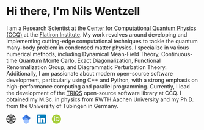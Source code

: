 # Hi there, I'm Nils Wentzell

I am a Research Scientist at the [Center for Computational Quantum Physics (CCQ)](https://www.simonsfoundation.org/flatiron/center-for-computational-quantum-physics/) at the [Flatiron Institute](https://www.simonsfoundation.org/flatiron/). My work revolves around developing and implementing cutting-edge computational techniques to tackle the quantum many-body problem in condensed matter physics. I specialize in various numerical methods, including Dynamical Mean-Field Theory, Continuous-time Quantum Monte Carlo, Exact Diagonalization, Functional Renormalization Group, and Diagrammatic Perturbation Theory. Additionally, I am passionate about modern open-source software development, particularly using C++ and Python, with a strong emphasis on high-performance computing and parallel programming. Currently, I lead the development of the [TRIQS](https://triqs.github.io/triqs/latest/) open-source software library at CCQ. I obtained my M.Sc. in physics from RWTH Aachen University and my Ph.D. from the University of Tübingen in Germany. 

[![website](./img/globe.png)](https://wentzell.github.io)
&nbsp;&nbsp;
[![website](./img/scholar.png)](https://scholar.google.com/citations?user=9IRL-ygAAAAJ)
&nbsp;&nbsp;
[![website](./img/linkedin.png)](https://www.linkedin.com/in/nils-wentzell/)
&nbsp;&nbsp;
[![website](./img/orcid.png)](https://orcid.org/0000-0003-3613-007X)
